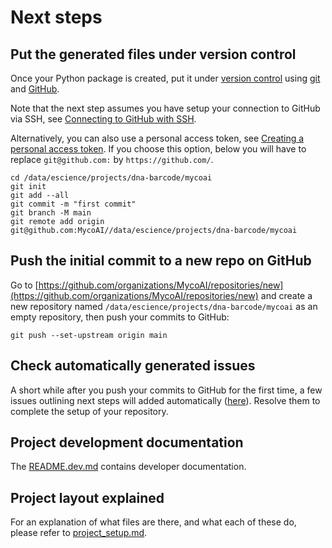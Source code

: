 # Next steps

## Put the generated files under version control

Once your Python package is created, put it under [version
control](https://guide.esciencecenter.nl/#/best_practices/version_control) using
[git](https://git-scm.com/) and [GitHub](https://github.com/).

Note that the next step assumes you have setup your connection to GitHub via SSH,
see [Connecting to GitHub with SSH](https://docs.github.com/en/github-ae@latest/authentication/connecting-to-github-with-ssh).

Alternatively, you can also use a personal access token, see
[Creating a personal access token](https://docs.github.com/en/github-ae@latest/authentication/keeping-your-account-and-data-secure/creating-a-personal-access-token).  If you choose this option, below you will have to replace
`git@github.com:` by `https://github.com/`.

```shell
cd /data/escience/projects/dna-barcode/mycoai
git init
git add --all
git commit -m "first commit"
git branch -M main
git remote add origin git@github.com:MycoAI//data/escience/projects/dna-barcode/mycoai
```

## Push the initial commit to a new repo on GitHub

Go to
[https://github.com/organizations/MycoAI/repositories/new](https://github.com/organizations/MycoAI/repositories/new)
and create a new repository named `/data/escience/projects/dna-barcode/mycoai` as an empty repository, then push your commits to GitHub:

```shell
git push --set-upstream origin main
```

## Check automatically generated issues

A short while after you push your commits to GitHub for the first time, a few issues outlining next steps will added
automatically ([here](git@github.com:MycoAI//data/escience/projects/dna-barcode/mycoai/issues?q=author%3Aapp%2Fgithub-actions)). Resolve them to complete the
setup of your repository.

## Project development documentation

The [README.dev.md](README.dev.md) contains developer documentation.

## Project layout explained

For an explanation of what files are there, and what each of these do, please refer to [project_setup.md](project_setup.md).
